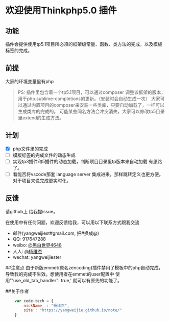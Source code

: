 # 欢迎使用Thinkphp5.0 插件

## 功能

插件会提供使用tp5.1项目所必须的框架级常量、函数、类方法的完成，以及模板标签的完成。

## 前提
大家的环境变量里有php

> PS: 插件里包含着一个tp5.1项目，可以通过composer 调整该框架的版本，用于php.sublime-completions的更新。（安装时会自动生成一次）
> 大家可以通过内置项目的composer来安装一些类库，只要自动加载了，一样可以生成类库的完成的。
> 可能某些同名方法会冲突消失，大家可以修改tp5目录里extend的生成方法。

## 计划

- [x] php文件里的完成
- [ ] 模版标签的完成文件的动态生成
- [ ] 实现tp3插件和5插件的动态加载，判断项目目录里tp版本来自动加载 有思路了。
- [ ] 看能否将vscode那套 language server 集成进来，那样跳转定义也更方便。对于项目来说完成更实时化。

## 反馈

请github上 给我提issue。

在使用中有任何问题，欢迎反馈给我，可以用以下联系方式跟我交流

* 邮件(yangweijiest#gmail.com, 把#换成@)
* QQ: 917647288
* weibo: [@黑白世界4648](http://weibo.com/1342658313)
* 人人: [@杨维杰](http://www.renren.com/247050624)
* wechat: yangweijiester

##注意点
由于新版emmet(原名zencoding)插件禁用了模板中的php自动完成，导致我的完成不生效。想使用者在emmet的user配置中 使用'"use_old_tab_handler": true,' 就可以有原先的功能了。

##关于作者

```javascript
	var code-tech = {
		nickName  : "杨维杰",
		site : "https://yangweijie.github.io/note/"
	}
```